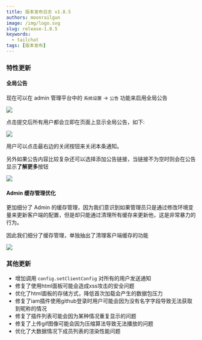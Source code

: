 ```yaml
---
title: 版本发布日志 v1.8.5
authors: moonrailgun
image: /img/logo.svg
slug: release-1.8.5
keywords:
  - tailchat
tags: [版本发布]
---
```


### 特性更新

#### 全局公告

现在可以在 admin 管理平台中的 `系统设置` -> `公告` 功能来启用全局公告

![](/img/blog/release-note/v1.8.5/1.png)

点击提交后所有用户都会立即在页面上显示全局公告，如下:

![](/img/blog/release-note/v1.8.5/2.png)

用户可以点击最右边的关闭按钮来关闭本条通知。

另外如果公告内容比较复杂还可以选择添加公告链接，当链接不为空时则会在公告显示**了解更多**按钮

![](/img/blog/release-note/v1.8.5/3.png)

#### Admin 缓存管理优化

更加细分了 Admin 的缓存管理，因为我们意识到如果管理员只是通过修改环境变量来更新客户端的配置，但是却只能通过清理所有缓存来更新他，这是非常暴力的行为。

因此我们细分了缓存管理，单独抽出了清理客户端缓存的功能

![](/img/blog/release-note/v1.8.5/4.png)


### 其他更新

- 增加调用 `config.setClientConfig` 对所有的用户发送通知
- 修复了使用html面板可能会造成xss攻击的安全问题
- 优化了html面板的存储方式，降低首次加载会产生的数据包压力
- 修复了iam插件使用github登录时用户可能会因为没有名字字段导致无法获取到昵称的情况
- 修复了插件列表可能会因为某种情况重复显示的问题
- 修复了上传gif图像可能会因为压缩算法导致无法播放的问题
- 优化了大数据情况下成员列表的渲染性能问题

